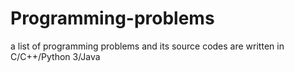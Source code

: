# Programming-problems
a list of programming problems and its source codes are written in C/C++/Python 3/Java
